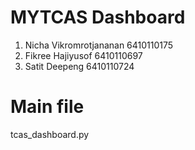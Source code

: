 # MYTCAS Dashboard
1. Nicha   Vikromrotjananan  6410110175
2. Fikree  Hajiyusof         6410110697
3. Satit   Deepeng           6410110724

# Main file
tcas_dashboard.py


